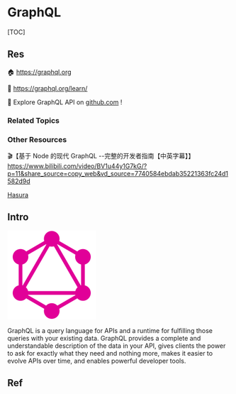 # GraphQL

[TOC]



## Res
🏠 https://graphql.org

📂 https://graphql.org/learn/

🎡 Explore GraphQL API on [github.com](https://docs.github.com/en/graphql/overview/about-the-graphql-api) !

### Related Topics


### Other Resources
🎬【基于 Node 的现代 GraphQL --完整的开发者指南【中英字幕】】 https://www.bilibili.com/video/BV1u44y1G7kG/?p=11&share_source=copy_web&vd_source=7740584ebdab35221363fc24d1582d9d

[Hasura](https://hasura.io/learn/graphql/intro-graphql/introduction/)



## Intro
![|200](../../../../../../../Assets/Pics/logo.svg)

GraphQL is a query language for APIs and a runtime for fulfilling those queries with your existing data. GraphQL provides a complete and understandable description of the data in your API, gives clients the power to ask for exactly what they need and nothing more, makes it easier to evolve APIs over time, and enables powerful developer tools.



## Ref